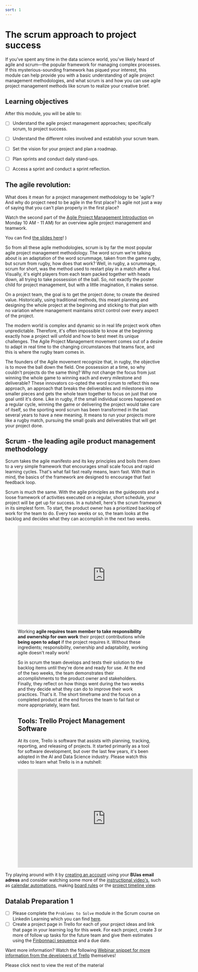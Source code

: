```yaml
---
sort: 1
---
```


# The scrum approach to project success

If you've spent any time in the data science world, you've likely heard of
agile and scrum—the popular framework for managing complex processes.
If this mysterious-sounding framework has piqued your interest,
this module can help provide you with a basic understanding of agile project management methodologies, and what scrum is
and how you can use agile project management methods like scrum to realize your creative brief.

## Learning objectives
After this module, you will be able to:
- [ ] Understand the agile project management approaches; specifically scrum, to project success.
- [ ] Understand the different roles involved and establish your scrum team.
- [ ] Set the vision for your project and plan a roadmap.
- [ ] Plan sprints and conduct daily stand-ups.
- [ ] Access a sprint and conduct a sprint reflection.


## The agile revolution:
What does it mean for a project management methodology to be 'agile'? And why do project need to be agile in the first place? Is agile not just a way of saying that you can't plan properly in the first place?

Watch the second part of the [Agile Project Management Introduction](https://teams.microsoft.com/l/meetup-join/19%3ameeting_N2QyMmQ2ODktNzYwMy00NDk2LTgwMjYtMDAyNmNmMzkxNDMx%40thread.v2/0?context=%7b%22Tid%22%3a%220a33589b-0036-4fe8-a829-3ed0926af886%22%2c%22Oid%22%3a%225cef929d-ecf9-4fca-bf12-bc5ee065fc99%22%7d) on Monday 10 AM - 11 AM) for an overview agile project management and teamwork.

You can find [the slides here](./assets/AgileProjectManagementMethodologies.pptx)!
)

So from all these agile methodologies, scrum is by far the most popular agile project management methodology.
The word scrum we're talking about is an adaptation of the word scrummage,
taken from the game rugby, but scrum from rugby, how does that work?
Well, in rugby, a scrummage, scrum for short, was the method used to restart
play in a match after a foul.
Visually, it's eight players from each team packed together with heads down,
all trying to take possession of the ball.
So, not exactly the poster child for project management,
but with a little imagination, it makes sense.

On a project team, the goal is to get the project done; to create the desired value.
Historically, using traditional methods, this meant planning and designing
the whole project at the beginning and sticking to that plan with no variation where management maintains strict control over every aspect of the project.

The modern world is complex and dynamic so in real life project work often unpredictable.
Therefore, it's often impossible to know at the beginning exactly how a project will
unfold and how to best meet its unique challenges. The Agile Project Management
movement comes out of a desire to adapt in real time to the changing
circumstances that teams face, and this is where the rugby team comes in.

The founders of the Agile movement recognize that, in rugby, the objective is to move the ball down the field. One possession at a time, so why couldn't projects do the same thing?
Why not change the focus from just winning the whole game to winning each and
every milestone and deliverable? These innovators co-opted the word scrum to
reflect this new approach, an approach that breaks the deliverables and
milestones into smaller pieces and gets the whole team together to focus
on just that one goal until it's done. Like in rugby, if the small individual
scores happened on a regular cycle, winning the game or delivering the project
would take care of itself, so the sporting word scrum has been transformed in
the last several years to have a new meaning. It means to run your projects
more like a rugby match, pursuing the small goals and deliverables
that will get your project done.

## Scrum - the leading agile product management methodology

Scrum takes the agile manifesto and its key principles and boils them down
to a very simple framework that encourages small scale focus and rapid learning
cycles. That's what fail fast really means, learn fast. With that in mind,
the basics of the framework are designed to encourage that fast feedback loop.

Scrum is much the same. With the agile principles as the guideposts and a
loose framework of activities executed on a regular, short schedule, your
project will be get up for success. In a nutshell, here's the scrum framework
in its simplest form. To start, the product owner has a prioritized backlog
of work for the team to do. Every two weeks or so, the team looks at the
backlog and decides what they can accomplish in the next two weeks.

<!-- blank line -->
<figure class="video_container">
<iframe width="560" height="315" src="https://www.youtube.com/embed/b02ZkndLk1Y" title="YouTube video player" frameborder="0" allow="accelerometer; autoplay; clipboard-write; encrypted-media; gyroscope; picture-in-picture" allowfullscreen></iframe>
<!-- blank line -->



Working **agile requires team member to take responsibility and ownership for own work** their project contributions while **being open to adapt** if the project requires it. Without these ingredients; responsibility, ownership and adaptability, working agile doesn't really work!

So in scrum the team develops and tests their solution to the backlog items until they're
done and ready for use. At the end of the two weeks, the team demonstrates
their accomplishments to the product owner and stakeholders. Finally, they
reflect on how things went during the two weeks and they decide what they
can do to improve their work practices. That's it. The short timeframe and
the focus on a completed product at the end forces the team to fail fast
or more appropriately, learn fast.

## Tools: Trello Project Management Software
At its core, Trello is software that assists with planning, tracking, reporting,
and releasing of projects. It started primarily as a tool for software development,
but over the last few years, it's been adopted in the AI and Data Science industry.
Please watch this video to learn what Trello is in a nutshell:


<!-- blank line -->
<iframe width="560" height="315" src="https://www.youtube.com/embed/tVooja0Ta5I" title="YouTube video player" frameborder="0" allow="accelerometer; autoplay; clipboard-write; encrypted-media; gyroscope; picture-in-picture; web-share" allowfullscreen></iframe>

</figure>
<!-- blank line -->


Try playing around with it by [creating an account](https://trello.com/signup) using your **BUas email adress** and consider watching some more of the [instructional video's](https://www.youtube.com/@trello/videos), such as [calendar automations](https://www.youtube.com/watch?v=-f7Xw8iomW8), making [board rules](https://www.youtube.com/watch?v=WSMfGoXrL9I) or the [project timeline view](https://www.youtube.com/watch?v=HrsQAiMS9G8).

## Datalab Preparation 1

- [ ] Please complete the ```Problems to Solve``` module in the Scrum course on
Linkedin Learning which you can find [here](https://www.linkedin.com/learning/scrum-the-basics).
- [ ] Create a project page in Trello for each of your project ideas and link that page in your learning log for this week. For each project, create 3 or more of follow up tasks for the future team and give them estimates using the [Finbonnaci sequence](https://en.wikipedia.org/wiki/Fibonacci_sequence) and a due date. 

Want more information? Watch the following [Webinar snippet for more information from the developers of Trello](https://youtu.be/EEmJ0MevgWw?t=1430) themselves!

Please click next to view the rest of the material
